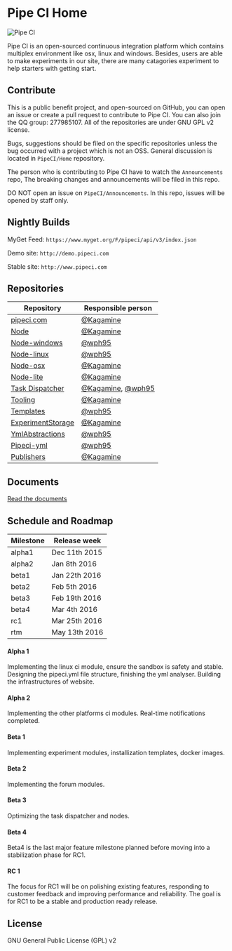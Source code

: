 # Pipe CI Home

![Pipe CI](https://cloud.githubusercontent.com/assets/2216750/11240012/63778992-8e2a-11e5-90f2-3ade14c4f6dc.png)

Pipe CI is an open-sourced continuous integration platform which contains multiplex environment like osx, linux and windows. Besides, users are able to make experiments in our site, there are many catagories experiment to help starters with getting start.

## Contribute

This is a public benefit project, and open-sourced on GitHub, you can open an issue or create a pull request to contribute to Pipe CI. You can also join the QQ group: 277985107. All of the repositories are under GNU GPL v2 license.

Bugs, suggestions should be filed on the specific repositories unless the bug occurred with a project which is not an OSS. General discussion is located in `PipeCI/Home` repository.

The person who is contributing to Pipe CI have to watch the `Announcements` repo, The breaking changes and announcements will be filed in this repo.

DO NOT open an issue on `PipeCI/Announcements`. In this repo, issues will be opened by staff only.

## Nightly Builds

MyGet Feed: `https://www.myget.org/F/pipeci/api/v3/index.json`

Demo site: `http://demo.pipeci.com`

Stable site: `http://www.pipeci.com`

## Repositories

| Repository | Responsible person |
|------------|--------------------|
|[pipeci.com](https://github.com/pipeci/pipeci.com)|[@Kagamine](https://github.com/kagamine)|
|[Node](https://github.com/pipeci/node)|[@Kagamine](https://github.com/kagamine)|
|[Node-windows](https://github.com/pipeci/Node-windows)|[@wph95](https://github.com/wph95)|
|[Node-linux](https://github.com/pipeci/Node-linux)|[@wph95](https://github.com/wph95)|
|[Node-osx](https://github.com/pipeci/Node-osx)|[@Kagamine](https://github.com/kagamine)|
|[Node-lite](https://github.com/pipeci/Node-lite)|[@Kagamine](https://github.com/kagamine)|
|[Task Dispatcher](https://github.com/pipeci/taskdispatcher)|[@Kagamine](https://github.com/kagamine), [@wph95](https://github.com/wph95)|
|[Tooling](https://github.com/pipeci/Tooling)|[@Kagamine](https://github.com/kagamine)|
|[Templates](https://github.com/pipeci/Templates)|[@wph95](https://github.com/wph95)|
|[ExperimentStorage](https://github.com/pipeci/ExperimentStorage)|[@Kagamine](https://github.com/kagamine)|
|[YmlAbstractions](https://github.com/pipeci/YmlAbstractions)|[@wph95](https://github.com/wph95)|
|[Pipeci-yml](https://github.com/pipeci/Pipeci-yml)|[@wph95](https://github.com/wph95)|
|[Publishers](https://github.com/pipeci/Publishers)|[@Kagamine](https://github.com/Kagamine)|

## Documents

[Read the documents](http://pipe-ci.readthedocs.org/)

## Schedule and Roadmap

| Milestone | Release week |
|-----------|--------------|
| alpha1 | Dec 11th 2015 |
| alpha2 | Jan 8th 2016 |
| beta1 | Jan 22th 2016 |
| beta2 | Feb 5th 2016 |
| beta3 | Feb 19th 2016 |
| beta4 | Mar 4th 2016 |
| rc1 | Mar 25th 2016 |
| rtm | May 13th 2016 |

#### Alpha 1

Implementing the linux ci module, ensure the sandbox is safety and stable. Designing the pipeci.yml file structure, finishing the yml analyser. Building the infrastructures of website.

#### Alpha 2

Implementing the other platforms ci modules. Real-time notifications completed.

#### Beta 1

Implementing experiment modules, installization templates, docker images.

#### Beta 2

Implementing the forum modules.

#### Beta 3

Optimizing the task dispatcher and nodes.

#### Beta 4

Beta4 is the last major feature milestone planned before moving into a stabilization phase for RC1.

#### RC 1

The focus for RC1 will be on polishing existing features, responding to customer feedback and improving performance and reliability. The goal is for RC1 to be a stable and production ready release.

## License

GNU General Public License (GPL) v2
